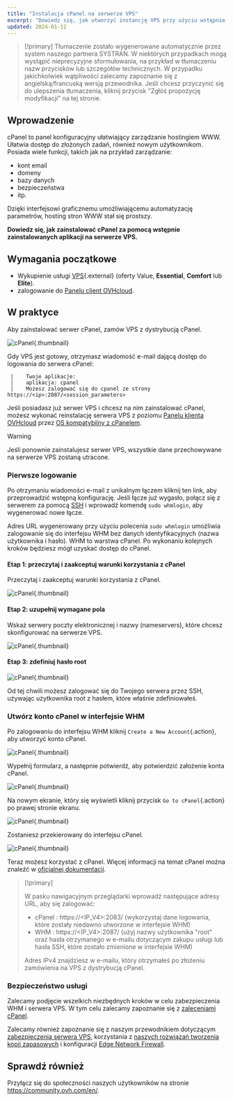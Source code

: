 ```yaml
---
title: "Instalacja cPanel na serwerze VPS"
excerpt: "Dowiedz się, jak utworzyć instancję VPS przy użyciu wstępnie zainstalowanej aplikacji cPanel"
updated: 2024-01-12
---
```


> [!primary]
> Tłumaczenie zostało wygenerowane automatycznie przez system naszego partnera SYSTRAN. W niektórych przypadkach mogą wystąpić nieprecyzyjne sformułowania, na przykład w tłumaczeniu nazw przycisków lub szczegółów technicznych. W przypadku jakichkolwiek wątpliwości zalecamy zapoznanie się z angielską/francuską wersją przewodnika. Jeśli chcesz przyczynić się do ulepszenia tłumaczenia, kliknij przycisk "Zgłóś propozycję modyfikacji" na tej stronie.
> 

## Wprowadzenie

cPanel to panel konfiguracyjny ułatwiający zarządzanie hostingiem WWW. Ułatwia dostęp do złożonych zadań, również nowym użytkownikom. Posiada wiele funkcji, takich jak na przykład zarządzanie: 

- kont email
- domeny
- bazy danych
- bezpieczeństwa
- itp.

Dzięki interfejsowi graficznemu umożliwiającemu automatyzację parametrów, hosting stron WWW stał się prostszy.

**Dowiedz się, jak zainstalować cPanel za pomocą wstępnie zainstalowanych aplikacji na serwerze VPS.**

## Wymagania początkowe

- Wykupienie usługi [VPS](https://www.ovhcloud.com/pl/vps/){.external} (oferty Value, **Essential**, **Comfort** lub **Elite**).
- zalogowanie do [Panelu client OVHcloud](https://www.ovh.com/auth/?action=gotomanager&from=https://www.ovh.pl/&ovhSubsidiary=pl).

## W praktyce

Aby zainstalować serwer cPanel, zamów VPS z dystrybucją cPanel.

![cPanel](images/cpanel_order.png){.thumbnail}

Gdy VPS jest gotowy, otrzymasz wiadomość e-mail dającą dostęp do logowania do serwera cPanel:

```
 |    Twoje aplikacje:
 |    aplikacja: cpanel
 |    Możesz zalogować się do cpanel ze strony https://<ip>:2087/<session_parameters>
```

Jeśli posiadasz już serwer VPS i chcesz na nim zainstalować cPanel, możesz wykonać reinstalację serwera VPS z poziomu [Panelu klienta OVHcloud](https://www.ovh.com/auth/?action=gotomanager&from=https://www.ovh.pl/&ovhSubsidiary=pl) przez [OS kompatybilny z cPanelem](https://www.ovhcloud.com/pl/vps/os/).

> [!warning]
>
> Jeśli ponownie zainstalujesz serwer VPS, wszystkie dane przechowywane na serwerze VPS zostaną utracone.
> 

### Pierwsze logowanie

Po otrzymaniu wiadomości e-mail z unikalnym łączem kliknij ten link, aby przeprowadzić wstępną konfigurację. Jeśli łącze już wygasło, połącz się z serwerem za pomocą [SSH](/pages/bare_metal_cloud/dedicated_servers/ssh_introduction) i wprowadź komendę `sudo whmlogin`, aby wygenerować nowe łącze.

Adres URL wygenerowany przy użyciu polecenia `sudo whmlogin` umożliwia zalogowanie się do interfejsu WHM bez danych identyfikacyjnych (nazwa użytkownika i hasło). WHM to warstwa cPanel. Po wykonaniu kolejnych kroków będziesz mógł uzyskać dostęp do cPanel.

#### Etap 1: przeczytaj i zaakceptuj warunki korzystania z cPanel

Przeczytaj i zaakceptuj warunki korzystania z cPanel.

![cPanel](images/license_validation.png){.thumbnail}

#### Etap 2: uzupełnij wymagane pola

Wskaż serwery poczty elektronicznej i nazwy (nameservers), które chcesz skonfigurować na serwerze VPS.

![cPanel](images/setup_config_cpanel.png){.thumbnail}

#### Etap 3: zdefiniuj hasło root

![cPanel](images/change_root.png){.thumbnail}

Od tej chwili możesz zalogować się do Twojego serwera przez SSH, używając użytkownika root z hasłem, które właśnie zdefiniowałeś.

### Utwórz konto cPanel w interfejsie WHM

Po zalogowaniu do interfejsu WHM kliknij `Create a New Account`{.action}, aby utworzyć konto cPanel.

![cPanel](images/create_new_account.png){.thumbnail}

Wypełnij formularz, a następnie potwierdź, aby potwierdzić założenie konta cPanel.

![cPanel](images/create_new_account_form.png){.thumbnail}

Na nowym ekranie, który się wyświetli kliknij przycisk `Go to cPanel`{.action} po prawej stronie ekranu.

![cPanel](images/go_to_cpanel.png){.thumbnail}

Zostaniesz przekierowany do interfejsu cPanel.

![cPanel](images/manager_cpanel.png){.thumbnail}

Teraz możesz korzystać z cPanel. Więcej informacji na temat cPanel można znaleźć w [oficjalnej dokumentacji](https://docs.cpanel.net/).

> [!primary]
>
> W pasku nawigacyjnym przeglądarki wprowadź następujące adresy URL, aby się zalogować:
>
> - cPanel : https&#58;//&#60;IP_V4&#62;:2083/ (wykorzystaj dane logowania, które zostały niedawno utworzone w interfejsie WHM)
> - WHM : https&#58;//&#60;IP_V4&#62;:2087/ (użyj nazwy użytkownika "root" oraz hasła otrzymanego w e-mailu dotyczącym zakupu usługi lub hasła SSH, które zostało zmienione w interfejsie WHM)
>
> Adres IPv4 znajdziesz w e-mailu, który otrzymałeś po złożeniu zamówienia na VPS z dystrybucją cPanel.
>

### Bezpieczeństwo usługi

Zalecamy podjęcie wszelkich niezbędnych kroków w celu zabezpieczenia WHM i serwera VPS. W tym celu zalecamy zapoznanie się z [zaleceniami cPanel](https://docs.cpanel.net/knowledge-base/security/tips-to-make-your-server-more-secure/).

Zalecamy również zapoznanie się z naszym przewodnikiem dotyczącym [zabezpieczenia serwera VPS](/pages/bare_metal_cloud/virtual_private_servers/secure_your_vps), korzystania z [naszych rozwiązań tworzenia kopii zapasowych](/products/bare-metal-cloud-virtual-private-servers) i konfiguracji [Edge Network Firewall](/pages/bare_metal_cloud/dedicated_servers/firewall_network).

## Sprawdź również

Przyłącz się do społeczności naszych użytkowników na stronie <https://community.ovh.com/en/>.